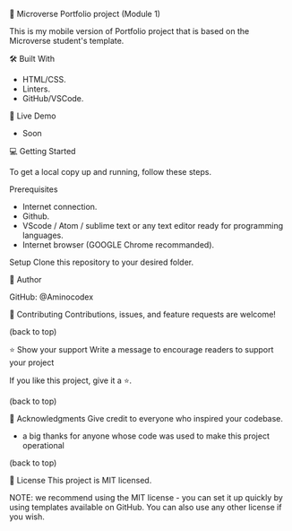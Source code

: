 📖 Microverse Portfolio project (Module 1)

This is my mobile version of Portfolio project that is based on the Microverse student's template.

🛠 Built With

- HTML/CSS.
- Linters.
- GitHub/VSCode.


🚀 Live Demo
- Soon 

💻 Getting Started

To get a local copy up and running, follow these steps.

Prerequisites
- Internet connection.
- Github.
- VScode / Atom / sublime text or any text editor ready for programming languages.
- Internet browser (GOOGLE Chrome recommanded).

Setup
Clone this repository to your desired folder.

👤 Author

GitHub: @Aminocodex

🤝 Contributing
Contributions, issues, and feature requests are welcome!

(back to top)

⭐️ Show your support
Write a message to encourage readers to support your project

If you like this project, give it a ⭐️.

(back to top)

🙏 Acknowledgments
Give credit to everyone who inspired your codebase.

- a big thanks for anyone whose code was used to make this project operational

(back to top)

📝 License
This project is MIT licensed.

NOTE: we recommend using the MIT license - you can set it up quickly by using templates available on GitHub. You can also use any other license if you wish.